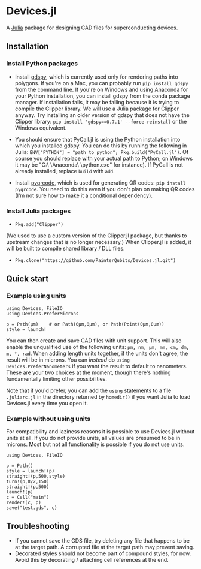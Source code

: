 # Devices.jl

A [Julia](http://julialang.org) package for designing CAD files for superconducting devices.

## Installation

### Install Python packages

+ Install [gdspy](http://gdspy.readthedocs.org), which is currently used only
  for rendering paths into polygons. If you're on a Mac, you can probably run
  `pip install gdspy` from the command line. If you're on Windows and using
  Anaconda for your Python installation, you can install gdspy from the conda
  package manager. If installation fails, it may be failing because it is trying
  to compile the Clipper library. We will use a Julia package for Clipper anyway.
  Try installing an older version of gdspy that does not have the Clipper library:
  `pip install 'gdspy==0.7.1' --force-reinstall` or the Windows equivalent.

+ You should ensure that PyCall.jl is using the Python installation
  into which you installed gdspy. You can do this by running the following in Julia:
  `ENV["PYTHON"] = "path_to_python"; Pkg.build("PyCall.jl")`. Of course you should
  replace with your actual path to Python; on Windows it may be
  "C:\\ \\Anaconda\\ \\python.exe" for instance). If PyCall is not already installed,
  replace `build` with `add`.

+ Install [pyqrcode](https://github.com/mnooner256/pyqrcode), which is used for
  generating QR codes: `pip install pyqrcode`. You need to do this even if
  you don't plan on making QR codes (I'm not sure how to make it a conditional
  dependency).

### Install Julia packages

+ `Pkg.add("Clipper")`

(We used to use a custom version of the Clipper.jl package, but thanks to upstream changes
that is no longer necessary.) When Clipper.jl is added, it will be built to compile shared
library / DLL files.

+ `Pkg.clone("https://github.com/PainterQubits/Devices.jl.git")`

## Quick start

### Example using units

```
using Devices, FileIO
using Devices.PreferMicrons

p = Path(μm)    # or Path(0μm,0μm), or Path(Point(0μm,0μm))
style = launch!
```

You can then create and save CAD files with unit support. This will also enable the
unqualified use of the following units: `pm, nm, μm, mm, cm, dm, m, °, rad`. When adding
length units together, if the units don't agree, the result will be in microns.
You can *instead* do `using Devices.PreferNanometers` if you want the result to default to
nanometers. These are your two choices at the moment, though there's nothing fundamentally
limiting other possibilities.

Note that if you'd prefer, you can add the `using` statements to a file `.juliarc.jl` in
the directory returned by `homedir()` if you want Julia to load Devices.jl every time you
open it.


### Example without using units

For compatibility and laziness reasons it is possible to use Devices.jl without units at
all. If you do not provide units, all values are presumed to be in microns. Most but not all
functionality is possible if you do not use units.

```
using Devices, FileIO

p = Path()
style = launch!(p)
straight!(p,500,style)
turn!(p,π/2,150)
straight!(p,500)
launch!(p)
c = Cell("main")
render!(c, p)
save("test.gds", c)
```

## Troubleshooting

- If you cannot save the GDS file, try deleting any file that happens to be
  at the target path. A corrupted file at the target path may prevent saving.
- Decorated styles should not become part of compound styles, for now. Avoid
  this by decorating / attaching cell references at the end.
